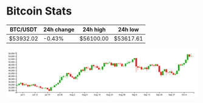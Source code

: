 # Bitcoin Stats

BTC/USDT|24h change|24h high|24h low|
|---|---|---|---|
|$53932.02|-0.43%|$56100.00|$53617.61|

<img src="./chart.svg">
